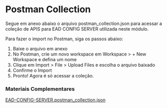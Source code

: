 # Postman Collection
Segue em anexo abaixo o arquivo postman_collection.json para acessar a coleção de APIS para EAD CONFIG SERVER utilizada neste módulo.

Para fazer o import no Postman, siga os passos abaixo: 

1. Baixe o arquivo em anexo 
2. No Postman, crie um novo workspace em Workspace > + New Workspace e defina um nome 
3. Clique em Import > File > Upload Files e escolha o arquivo baixado 
4. Confirme o Import 
5. Pronto! Agora é só acessar a coleção.

### Materiais Complementares

[EAD-CONFIG-SERVER.postman_collection.json](./EAD-CONFIG-SERVER.postman_collection.json)